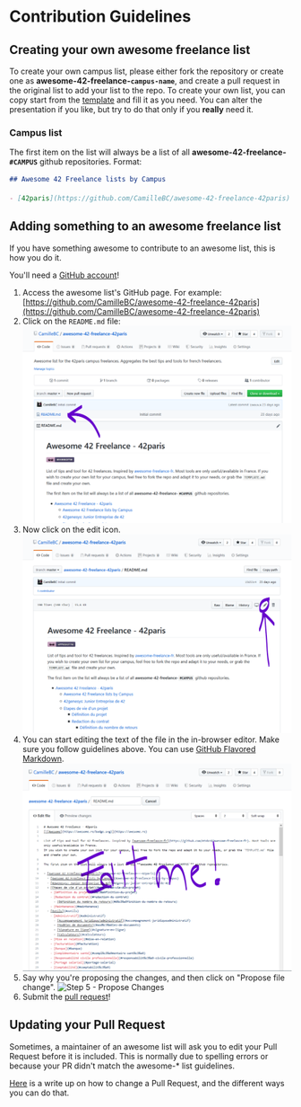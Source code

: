 # Contribution Guidelines

## Creating your own awesome freelance list

To create your own campus list, please either fork the repository or create one as **awesome-42-freelance-`campus-name`**, and create a pull request in the original list to add your list to the repo.
To create your own list, you can copy start from the [template](TEMPLATE.md) and fill it as you need.
You can alter the presentation if you like, but try to do that only if you **really** need it.

### Campus list

The first item on the list will always be a list of all **awesome-42-freelance-`#CAMPUS`** github repositories.
Format:

```markdown
## Awesome 42 Freelance lists by Campus

- [42paris](https://github.com/CamilleBC/awesome-42-freelance-42paris)
```

## Adding something to an awesome freelance list

If you have something awesome to contribute to an awesome list, this is how you do it.

You'll need a [GitHub account](https://github.com/join)!

1. Access the awesome list's GitHub page. For example: [https://github.com/CamilleBC/awesome-42-freelance-42paris](https://github.com/CamilleBC/awesome-42-freelance-42paris)
2. Click on the `README.md` file: ![Step 2 Click on Readme.md](assets/01-readme.png)
3. Now click on the edit icon. ![Step 3 - Click on Edit](assets/02-edit.png)
4. You can start editing the text of the file in the in-browser editor. Make sure you follow guidelines above. You can use [GitHub Flavored Markdown](https://help.github.com/articles/github-flavored-markdown/). ![Step 4 - Edit the file](assets/03-editing.png)
5. Say why you're proposing the changes, and then click on "Propose file change". ![Step 5 - Propose Changes](https://cloud.githubusercontent.com/assets/170270/9402937/7dd0652a-480c-11e5-9138-bd14244593d5.png)
6. Submit the [pull request](https://help.github.com/articles/using-pull-requests/)!

## Updating your Pull Request

Sometimes, a maintainer of an awesome list will ask you to edit your Pull Request before it is included. This is normally due to spelling errors or because your PR didn't match the awesome-\* list guidelines.

[Here](https://github.com/RichardLitt/knowledge/blob/master/github/amending-a-commit-guide.md) is a write up on how to change a Pull Request, and the different ways you can do that.
